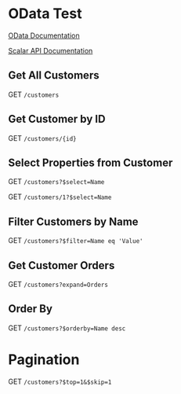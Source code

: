 # OData Test
[OData Documentation](https://learn.microsoft.com/en-us/odata/webapi-8/overview)

[Scalar API Documentation](https://localhost:7160/scalar)

## Get All Customers
GET `/customers`

## Get Customer by ID
GET `/customers/{id}`

## Select Properties from Customer
GET `/customers?$select=Name`

GET `/customers/1?$select=Name`

## Filter Customers by Name
GET `/customers?$filter=Name eq 'Value'`

## Get Customer Orders
GET `/customers?expand=Orders`

## Order By
GET `/customers?$orderby=Name desc`

# Pagination
GET `/customers?$top=1&$skip=1`